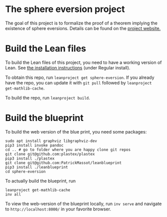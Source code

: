 # The sphere eversion project

The goal of this project is to formalize the proof of a theorem implying the existence of sphere eversions. Details can be found on the [project website.](https://leanprover-community.github.io/sphere-eversion/)

# Build the Lean files

To build the Lean files of this project, you need to have a working version of Lean.
See [the installation instructions](https://leanprover-community.github.io/get_started.html) (under Regular install).

To obtain this repo, run `leanproject get sphere-eversion`. If you already have the repo, you can
update it with `git pull` followed by `leanproject get-mathlib-cache`.

To build the repo, run `leanproject build`.

# Build the blueprint

To build the web version of the blue print, you need some packages:
```
sudo apt install graphviz libgraphviz-dev
pip3 install invoke pandoc
cd .. # go to folder where you are happy clone git repos
git clone git@github.com:plastex/plastex
pip3 install ./plastex
git clone git@github.com:PatrickMassot/leanblueprint
pip3 install ./leanblueprint
cd sphere-eversion
```

To actually build the blueprint, run
```
leanproject get-mathlib-cache
inv all
```

To view the web-version of the blueprint locally, run `inv serve` and navigate to
`http://localhost:8000/` in your favorite browser.